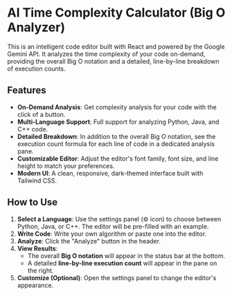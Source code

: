 # AI Time Complexity Calculator (Big O Analyzer)

This is an intelligent code editor built with React and powered by the Google Gemini API. It analyzes the time complexity of your code on-demand, providing the overall Big O notation and a detailed, line-by-line breakdown of execution counts.

## Features

-   **On-Demand Analysis**: Get complexity analysis for your code with the click of a button.
-   **Multi-Language Support**: Full support for analyzing Python, Java, and C++ code.
-   **Detailed Breakdown**: In addition to the overall Big O notation, see the execution count formula for each line of code in a dedicated analysis pane.
-   **Customizable Editor**: Adjust the editor's font family, font size, and line height to match your preferences.
-   **Modern UI**: A clean, responsive, dark-themed interface built with Tailwind CSS.

## How to Use

1.  **Select a Language**: Use the settings panel (⚙️ icon) to choose between Python, Java, or C++. The editor will be pre-filled with an example.
2.  **Write Code**: Write your own algorithm or paste one into the editor.
3.  **Analyze**: Click the "Analyze" button in the header.
4.  **View Results**:
    -   The overall **Big O notation** will appear in the status bar at the bottom.
    -   A detailed **line-by-line execution count** will appear in the pane on the right.
5.  **Customize (Optional)**: Open the settings panel to change the editor's appearance.
